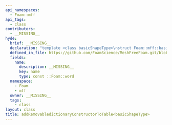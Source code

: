```yaml
---
api_namespaces:
  - Foam::mff
api_tags:
  - class
contributors:
  - __MISSING__
hyde:
  brief: __MISSING__
  declaration: "template <class basicShapeType>\nstruct Foam::mff::basicShape::addRemovabledictionaryConstructorToTable;"
  defined_in_file: https://github.com/FoamScience/MeshFreeFoam.git/blob/master/src/meshfree/shapes/basicShape/basicShape.H
  fields:
    name:
      description: __MISSING__
      key: name
      type: const ::Foam::word
  namespace:
    - Foam
    - mff
  owner: __MISSING__
  tags:
    - class
layout: class
title: addRemovabledictionaryConstructorToTable<basicShapeType>
---
```

